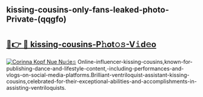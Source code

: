 ## kissing-cousins-only-fans​-leaked-photo​-Private-(qqgfo)


# <h2><a href="https://mediaupload.pro?title=kissing-cousins&ref=git">🔗👉 🔴 kissing-cousins-P𝚑ot𝚘𝚜-V𝚒d𝚎o</a></h2>

[![Corinna Kopf Nue Nu𝚍e𝚜](https://i.imgur.com/0qMVB7G.gif)](https://mediaupload.pro?title=kissing-cousins&ref=git)
Online-influencer-kissing-cousins,known-for-publishing-dance-and-lifestyle-content,-including-performances-and-vlogs-on-social-media-platforms.Brilliant-ventriloquist-assistant-kissing-cousins,celebrated-for-their-exceptional-abilities-and-accomplishments-in-assisting-ventriloquists.  